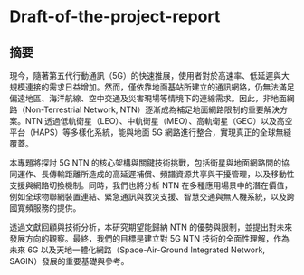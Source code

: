 # Draft-of-the-project-report

## 摘要
現今，隨著第五代行動通訊（5G）的快速推展，使用者對於高速率、低延遲與大規模連接的需求日益增加。然而，僅依靠地面基站所建立的通訊網路，仍無法滿足偏遠地區、海洋航線、空中交通及災害現場等情境下的連線需求。因此，非地面網路（Non-Terrestrial Network, NTN）逐漸成為補足地面網路限制的重要解決方案。NTN 透過低軌衛星（LEO）、中軌衛星（MEO）、高軌衛星（GEO）以及高空平台（HAPS）等多樣化系統，能與地面 5G 網路進行整合，實現真正的全球無縫覆蓋。

本專題將探討 5G NTN 的核心架構與關鍵技術挑戰，包括衛星與地面網路間的協同運作、長傳輸距離所造成的高延遲補償、頻譜資源共享與干擾管理，以及移動性支援與網路切換機制。同時，我們也將分析 NTN 在多種應用場景中的潛在價值，例如全球物聯網裝置連結、緊急通訊與救災支援、智慧交通與無人機系統，以及跨國寬頻服務的提供。

透過文獻回顧與技術分析，本研究期望能歸納 NTN 的優勢與限制，並提出對未來發展方向的觀察。最終，我們的目標是建立對 5G NTN 技術的全面性理解，作為未來 6G 以及天地一體化網路（Space-Air-Ground Integrated Network, SAGIN）發展的重要基礎與參考。
